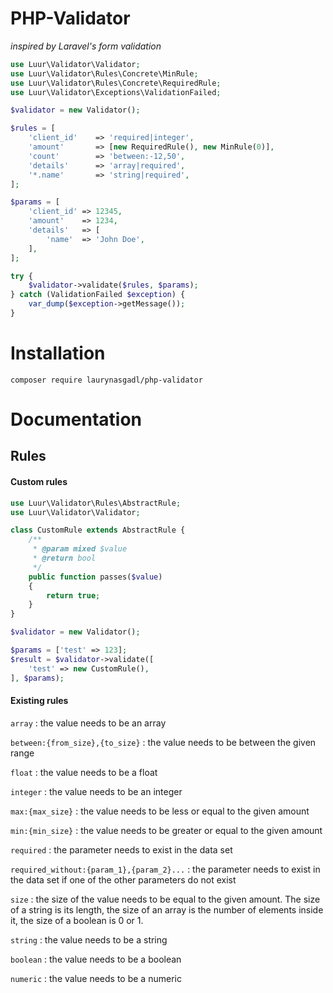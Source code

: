 # PHP-Validator
_inspired by Laravel's form validation_

```php
use Luur\Validator\Validator;
use Luur\Validator\Rules\Concrete\MinRule;
use Luur\Validator\Rules\Concrete\RequiredRule;
use Luur\Validator\Exceptions\ValidationFailed;

$validator = new Validator();

$rules = [
    'client_id'    => 'required|integer',
    'amount'       => [new RequiredRule(), new MinRule(0)],
    'count'        => 'between:-12,50',
    'details'      => 'array|required',
    '*.name'       => 'string|required',
];

$params = [
    'client_id' => 12345,
    'amount'    => 1234,
    'details'   => [
        'name'  => 'John Doe',
    ],
];

try {
    $validator->validate($rules, $params);
} catch (ValidationFailed $exception) {
    var_dump($exception->getMessage());
}
```

# Installation

`composer require laurynasgadl/php-validator`

# Documentation
## Rules
#### Custom rules

```php
use Luur\Validator\Rules\AbstractRule;
use Luur\Validator\Validator;

class CustomRule extends AbstractRule {
    /**
     * @param mixed $value
     * @return bool
     */
    public function passes($value)
    {
        return true;
    }
}

$validator = new Validator();

$params = ['test' => 123];
$result = $validator->validate([
    'test' => new CustomRule(),
], $params);
```

#### Existing rules
`array` : the value needs to be an array

`between:{from_size},{to_size}` : the value needs to be between the given range

`float` : the value needs to be a float

`integer` : the value needs to be an integer

`max:{max_size}` : the value needs to be less or equal to the given amount

`min:{min_size}` : the value needs to be greater or equal to the given amount

`required` : the parameter needs to exist in the data set

`required_without:{param_1},{param_2}...` : the parameter needs to exist in the data set if one of the other parameters do not exist

`size` : the size of the value needs to be equal to the given amount. The size of a string is its length, the size of an array is the number of elements inside it, the size of a boolean is 0 or 1.

`string` : the value needs to be a string

`boolean` : the value needs to be a boolean

`numeric` : the value needs to be a numeric
